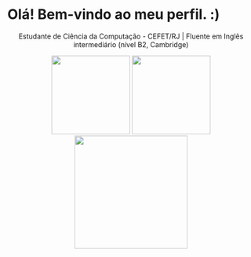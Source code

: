 # Olá! Bem-vindo ao meu perfil. :) #

<div align="center">
  <p>Estudante de Ciência da Computação - CEFET/RJ |  Fluente em Inglês intermediário (nível B2, Cambridge)</p>
  <img height=160rm src="https://github-readme-stats.vercel.app/api?username=dynorph&theme=dark&show_icons=true">
  <img height=160rm src="https://github-readme-stats.vercel.app/api/top-langs/?username=dynorph&theme=dark&layout=compact">
  <a href="https://holopin.io/@dynorph">
    <img height=230rm src="https://holopin.me/dynorph">
  </a>
</div>
